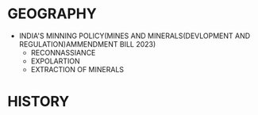 # GEOGRAPHY
 - INDIA'S MINNING POLICY(MINES AND MINERALS(DEVLOPMENT AND REGULATION)AMMENDMENT BILL 2023)
     * RECONNASSIANCE 
     * EXPOLARTION
     * EXTRACTION OF MINERALS
# HISTORY
